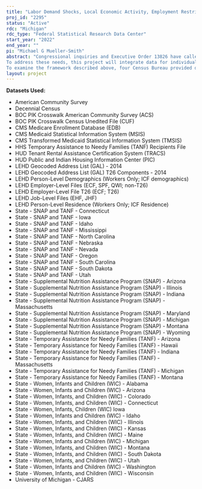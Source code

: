```yaml
---
title: "Labor Demand Shocks, Local Economic Activity, Employment Restrictions, and Criminal Behavior"
proj_id: "2295"
status: "Active"
rdc: "Michigan"
rdc_type: "Federal Statistical Research Data Center"
start_year: "2022"
end_year: ""
pi: "Michael G Mueller-Smith"
abstract: "Congressional inquiries and Executive Order 13826 have called for improved access to data for research on job opportunities for individuals who interact with the criminal justice system. In order to study the interaction of labor markets and the criminal justice system systematically at the micro-level, researchers need detailed person-level longitudinal data on employment, earnings, and criminal justice interactions. Since sample surveys rarely have sufficient coverage to generate the necessary statistical power to study topics such as labor market outcomes by types of crimes or sanctions, employment prospects of ex-inmates in rural areas, or specific prison occupational programs, research requires the analysis of administrative records as described in this proposal. 
To address these needs, this project will integrate data for individuals on employment history and justice involvement to examine the effect of employment on offending at the individual -level. Specifically, this study will examine the relationships between labor demand shocks, kinship job loss, own job loss, conviction-based employment restrictions, and offending. Labor demand shocks lead to changes in own employment, which could impact offending resulting in employment restrictions for convicted offenders. It is then the employment restrictions that contribute to reoffending because of blocked opportunity to reenter the labor force. In addition, estimates of population characteristics will be produced for justice-involved individuals, a group that is notoriously difficult to reach.
To examine the framework described above, four Census Bureau provided data sets will be linked  with PI provided data. The four sources of Census Bureau data requested in this proposal include the Longitudinal Employer-Household Dynamics (LEHD) program, American Community Survey (ACS), Decennial Census, and the Census Criminal Justice Administrative Records System (CJARS). CJARS is a new dataset built on administrative records that tracks arrests, charges, convictions, and participation in the correctional population in the United States. It currently holds over 57 million records from 17 million individuals in 14 states. Ongoing data collection will expand the size of this data in coming years. CJARS data will be linked with data from the LEHD program, ACS, and Decennial Census to produce individual-level information on employment, earnings, criminal history, and family structure. The PI supplied data will include publicly available LAUS data from the Bureau of Labor Statistics and PI-collected legislative data."
layout: project
---
```


**Datasets Used:**

  - American Community Survey 
  - Decennial Census 
  - BOC PIK Crosswalk American Community Survey (ACS) 
  - BOC PIK Crosswalk Census Unedited File (CUF) 
  - CMS Medicare Enrollment Database (EDB) 
  - CMS Medicaid Statistical Information System (MSIS) 
  - CMS Transformed Medicaid Statistical Information System (TMSIS) 
  - HHS Temporary Assistance to Needy Families (TANF) Recipients File 
  - HUD Tenant Rental Assistance Certification System (TRACS) 
  - HUD Public and Indian Housing Information Center (PIC) 
  - LEHD Geocoded Address List (GAL) - 2014 
  - LEHD Geocoded Address List (GAL) T26 Components - 2014 
  - LEHD Person-Level Demographics (Workers Only; ICF demographics) 
  - LEHD Employer-Level Files (ECF, SPF, QWI; non-T26) 
  - LEHD Employer-Level File T26 (ECF; T26) 
  - LEHD Job-Level Files (EHF, JHF) 
  - LEHD Person-Level Residence (Workers Only; ICF Residence) 
  - State - SNAP and TANF - Connecticut 
  - State - SNAP and TANF - Iowa 
  - State - SNAP and TANF - Idaho 
  - State - SNAP and TANF - Mississippi 
  - State - SNAP and TANF - North Carolina 
  - State - SNAP and TANF - Nebraska 
  - State - SNAP and TANF - Nevada 
  - State - SNAP and TANF - Oregon 
  - State - SNAP and TANF - South Carolina 
  - State - SNAP and TANF - South Dakota 
  - State - SNAP and TANF - Utah 
  - State - Supplemental Nutrition Assistance Program (SNAP) - Arizona 
  - State - Supplemental Nutrition Assistance Program (SNAP) - Illinois 
  - State - Supplemental Nutrition Assistance Program (SNAP) - Indiana 
  - State - Supplemental Nutrition Assistance Program (SNAP) - Massachusetts 
  - State - Supplemental Nutrition Assistance Program (SNAP) - Maryland 
  - State - Supplemental Nutrition Assistance Program (SNAP) - Michigan 
  - State - Supplemental Nutrition Assistance Program (SNAP) - Montana 
  - State - Supplemental Nutrition Assistance Program (SNAP) - Wyoming 
  - State - Temporary Assistance for Needy Families (TANF) - Arizona 
  - State - Temporary Assistance for Needy Families (TANF) - Hawaii 
  - State - Temporary Assistance for Needy Families (TANF) - Indiana 
  - State - Temporary Assistance for Needy Families (TANF) - Massachusetts 
  - State - Temporary Assistance for Needy Families (TANF) - Michigan 
  - State - Temporary Assistance for Needy Families (TANF) - Montana 
  - State - Women, Infants and Children (WIC) - Alabama 
  - State - Women, Infants and Children (WIC) - Arizona 
  - State - Women, Infants, and Children (WIC) - Colorado 
  - State - Women, Infants, and Children (WIC) - Connecticut 
  - State - Women, Infants, Children (WIC) Iowa 
  - State - Women, Infants and Children (WIC) - Idaho 
  - State - Women, Infants, and Children (WIC) - Illinois 
  - State - Women, Infants, and Children (WIC) - Kansas 
  - State - Women, Infants, and Children (WIC) - Maine 
  - State - Women, Infants and Children (WIC) - Michigan 
  - State - Women, Infants, and Children (WIC) - Montana 
  - State - Women, Infants, and Children (WIC) - South Dakota 
  - State - Women, Infants, and Children (WIC) - Utah 
  - State - Women, Infants and Children (WIC) - Washington 
  - State - Women, Infants, and Children (WIC) - Wisconsin 
  - University of Michigan - CJARS 

